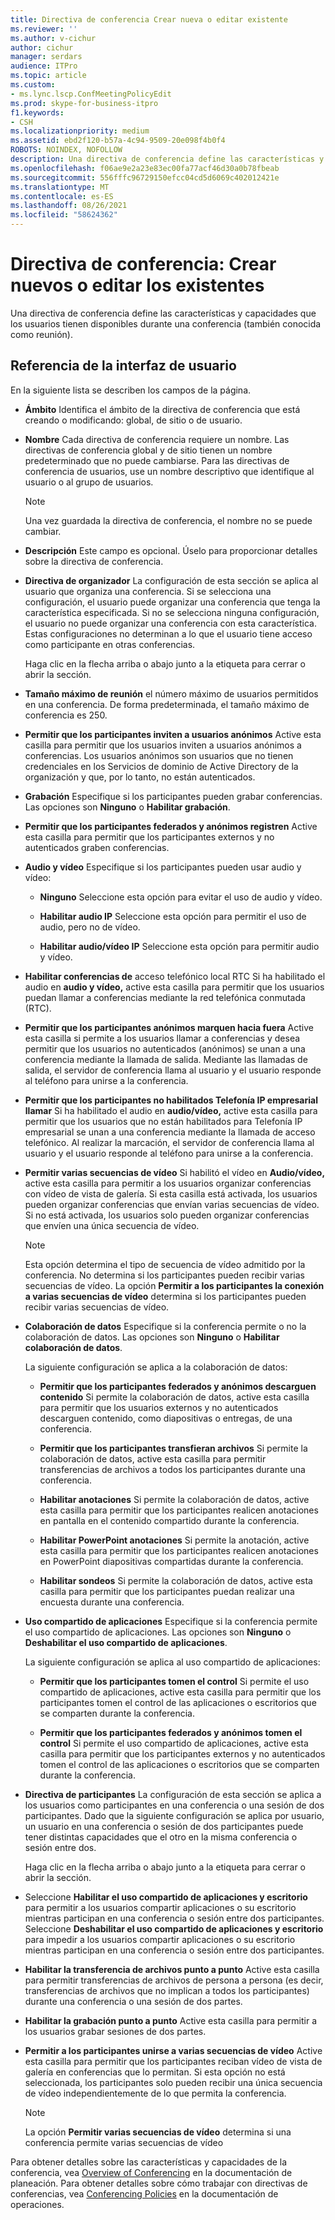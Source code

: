 ```yaml
---
title: Directiva de conferencia Crear nueva o editar existente
ms.reviewer: ''
ms.author: v-cichur
author: cichur
manager: serdars
audience: ITPro
ms.topic: article
ms.custom:
- ms.lync.lscp.ConfMeetingPolicyEdit
ms.prod: skype-for-business-itpro
f1.keywords:
- CSH
ms.localizationpriority: medium
ms.assetid: ebd2f120-b57a-4c94-9509-20e098f4b0f4
ROBOTS: NOINDEX, NOFOLLOW
description: Una directiva de conferencia define las características y capacidades que los usuarios tienen disponibles durante una conferencia (también conocida como reunión).
ms.openlocfilehash: f06ae9e2a23e83ec00fa77acf46d30a0b78fbeab
ms.sourcegitcommit: 556fffc96729150efcc04cd5d6069c402012421e
ms.translationtype: MT
ms.contentlocale: es-ES
ms.lasthandoff: 08/26/2021
ms.locfileid: "58624362"
---
```

# <a name="conferencing-policy-create-new-or-edit-existing"></a>Directiva de conferencia: Crear nuevos o editar los existentes

Una directiva de conferencia define las características y capacidades que los usuarios tienen disponibles durante una conferencia (también conocida como reunión).

## <a name="ui-reference"></a>Referencia de la interfaz de usuario

En la siguiente lista se describen los campos de la página.

- **Ámbito** Identifica el ámbito de la directiva de conferencia que está creando o modificando: global, de sitio o de usuario.

- **Nombre** Cada directiva de conferencia requiere un nombre. Las directivas de conferencia global y de sitio tienen un nombre predeterminado que no puede cambiarse. Para las directivas de conferencia de usuarios, use un nombre descriptivo que identifique al usuario o al grupo de usuarios.

    > [!NOTE]
    > Una vez guardada la directiva de conferencia, el nombre no se puede cambiar.

- **Descripción** Este campo es opcional. Úselo para proporcionar detalles sobre la directiva de conferencia.

- **Directiva de organizador** La configuración de esta sección se aplica al usuario que organiza una conferencia. Si se selecciona una configuración, el usuario puede organizar una conferencia que tenga la característica especificada. Si no se selecciona ninguna configuración, el usuario no puede organizar una conferencia con esta característica. Estas configuraciones no determinan a lo que el usuario tiene acceso como participante en otras conferencias.

    Haga clic en la flecha arriba o abajo junto a la etiqueta para cerrar o abrir la sección.

- **Tamaño máximo de reunión** el número máximo de usuarios permitidos en una conferencia. De forma predeterminada, el tamaño máximo de conferencia es 250.

- **Permitir que los participantes inviten a usuarios anónimos** Active esta casilla para permitir que los usuarios inviten a usuarios anónimos a conferencias. Los usuarios anónimos son usuarios que no tienen credenciales en los Servicios de dominio de Active Directory de la organización y que, por lo tanto, no están autenticados.

- **Grabación** Especifique si los participantes pueden grabar conferencias. Las opciones son **Ninguno** o **Habilitar grabación**.

- **Permitir que los participantes federados y anónimos registren** Active esta casilla para permitir que los participantes externos y no autenticados graben conferencias.

- **Audio y vídeo** Especifique si los participantes pueden usar audio y vídeo:

  - **Ninguno** Seleccione esta opción para evitar el uso de audio y vídeo.

  - **Habilitar audio IP** Seleccione esta opción para permitir el uso de audio, pero no de vídeo.

  - **Habilitar audio/vídeo IP** Seleccione esta opción para permitir audio y vídeo.

- **Habilitar conferencias de** acceso telefónico local RTC Si ha habilitado el audio en **audio y vídeo,** active esta casilla para permitir que los usuarios puedan llamar a conferencias mediante la red telefónica conmutada (RTC).

- **Permitir que los participantes anónimos marquen hacia fuera** Active esta casilla si permite a los usuarios llamar a conferencias y desea permitir que los usuarios no autenticados (anónimos) se unan a una conferencia mediante la llamada de salida. Mediante las llamadas de salida, el servidor de conferencia llama al usuario y el usuario responde al teléfono para unirse a la conferencia.

- **Permitir que los participantes no habilitados Telefonía IP empresarial llamar** Si ha habilitado el audio en **audio/vídeo,** active esta casilla para permitir que los usuarios que no están habilitados para Telefonía IP empresarial se unan a una conferencia mediante la llamada de acceso telefónico. Al realizar la marcación, el servidor de conferencia llama al usuario y el usuario responde al teléfono para unirse a la conferencia.

- **Permitir varias secuencias de vídeo** Si habilitó el vídeo en **Audio/vídeo,** active esta casilla para permitir a los usuarios organizar conferencias con vídeo de vista de galería. Si esta casilla está activada, los usuarios pueden organizar conferencias que envían varias secuencias de vídeo. Si no está activada, los usuarios solo pueden organizar conferencias que envíen una única secuencia de vídeo.

    > [!NOTE]
    > Esta opción determina el tipo de secuencia de vídeo admitido por la conferencia. No determina si los participantes pueden recibir varias secuencias de vídeo. La opción **Permitir a los participantes la conexión a varias secuencias de vídeo** determina si los participantes pueden recibir varias secuencias de vídeo.

- **Colaboración de datos** Especifique si la conferencia permite o no la colaboración de datos. Las opciones son **Ninguno** o **Habilitar colaboración de datos**.

    La siguiente configuración se aplica a la colaboración de datos:

  - **Permitir que los participantes federados y anónimos descarguen contenido** Si permite la colaboración de datos, active esta casilla para permitir que los usuarios externos y no autenticados descarguen contenido, como diapositivas o entregas, de una conferencia.

  - **Permitir que los participantes transfieran archivos** Si permite la colaboración de datos, active esta casilla para permitir transferencias de archivos a todos los participantes durante una conferencia.

  - **Habilitar anotaciones** Si permite la colaboración de datos, active esta casilla para permitir que los participantes realicen anotaciones en pantalla en el contenido compartido durante la conferencia.

  - **Habilitar PowerPoint anotaciones** Si permite la anotación, active esta casilla para permitir que los participantes realicen anotaciones en PowerPoint diapositivas compartidas durante la conferencia.

  - **Habilitar sondeos** Si permite la colaboración de datos, active esta casilla para permitir que los participantes puedan realizar una encuesta durante una conferencia.

- **Uso compartido de aplicaciones** Especifique si la conferencia permite el uso compartido de aplicaciones. Las opciones son **Ninguno** o **Deshabilitar el uso compartido de aplicaciones**.

    La siguiente configuración se aplica al uso compartido de aplicaciones:

  - **Permitir que los participantes tomen el control** Si permite el uso compartido de aplicaciones, active esta casilla para permitir que los participantes tomen el control de las aplicaciones o escritorios que se comparten durante la conferencia.

  - **Permitir que los participantes federados y anónimos tomen el control** Si permite el uso compartido de aplicaciones, active esta casilla para permitir que los participantes externos y no autenticados tomen el control de las aplicaciones o escritorios que se comparten durante la conferencia.

- **Directiva de participantes** La configuración de esta sección se aplica a los usuarios como participantes en una conferencia o una sesión de dos participantes. Dado que la siguiente configuración se aplica por usuario, un usuario en una conferencia o sesión de dos participantes puede tener distintas capacidades que el otro en la misma conferencia o sesión entre dos.

    Haga clic en la flecha arriba o abajo junto a la etiqueta para cerrar o abrir la sección.

- Seleccione **Habilitar el uso compartido de aplicaciones y escritorio** para permitir a los usuarios compartir aplicaciones o su escritorio mientras participan en una conferencia o sesión entre dos participantes. Seleccione **Deshabilitar el uso compartido de aplicaciones y escritorio** para impedir a los usuarios compartir aplicaciones o su escritorio mientras participan en una conferencia o sesión entre dos participantes.

- **Habilitar la transferencia de archivos punto a punto** Active esta casilla para permitir transferencias de archivos de persona a persona (es decir, transferencias de archivos que no implican a todos los participantes) durante una conferencia o una sesión de dos partes.

- **Habilitar la grabación punto a punto** Active esta casilla para permitir a los usuarios grabar sesiones de dos partes.

- **Permitir a los participantes unirse a varias secuencias de vídeo** Active esta casilla para permitir que los participantes reciban vídeo de vista de galería en conferencias que lo permitan. Si esta opción no está seleccionada, los participantes solo pueden recibir una única secuencia de vídeo independientemente de lo que permita la conferencia.

    > [!NOTE]
    > La opción **Permitir varias secuencias de vídeo** determina si una conferencia permite varias secuencias de vídeo

Para obtener detalles sobre las características y capacidades de la conferencia, vea [Overview of Conferencing](/previous-versions/office/lync-server-2013/lync-server-2013-overview-of-conferencing) en la documentación de planeación. Para obtener detalles sobre cómo trabajar con directivas de conferencias, vea [Conferencing Policies](/previous-versions/office/lync-server-2013/lync-server-2013-conferencing-policies) en la documentación de operaciones.